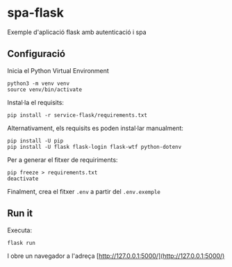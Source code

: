 # spa-flask

Exemple d'aplicació flask amb autenticació i spa

## Configuració

Inicia el Python Virtual Environment

    python3 -m venv venv
    source venv/bin/activate

Instal·la el requisits:

    pip install -r service-flask/requirements.txt

Alternativament, els requisits es poden instal·lar manualment:

    pip install -U pip
    pip install -U flask flask-login flask-wtf python-dotenv

Per a generar el fitxer de requiriments:

    pip freeze > requirements.txt
    deactivate

Finalment, crea el fitxer `.env` a partir del `.env.exemple`

## Run it

Executa:

    flask run

I obre un navegador a l'adreça [http://127.0.0.1:5000/](http://127.0.0.1:5000/)
